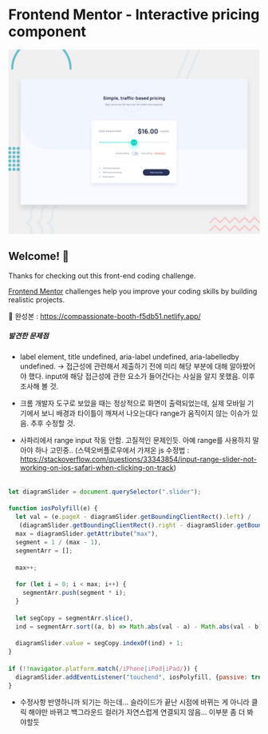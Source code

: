 # Frontend Mentor - Interactive pricing component

![Design preview for the Interactive pricing component coding challenge](./design/desktop-preview.jpg)

## Welcome! 👋

Thanks for checking out this front-end coding challenge.

[Frontend Mentor](https://www.frontendmentor.io) challenges help you improve your coding skills by building realistic projects.

📍 완성본 : https://compassionate-booth-f5db51.netlify.app/

##### 발견한 문제점

* label element, title undefined, aria-label undefined, aria-labelledby undefined. -> 접근성에 관련해서 제출하기 전에 미리 해당 부분에 대해 알아봤어야 했다. input에 해당 접근성에 관한 요소가 들어간다는 사실을 알지 못했음. 이후 조사해 볼 것.

* 크롬 개발자 도구로 보았을 때는 정상적으로 화면이 출력되었는데, 실제 모바일 기기에서 보니 배경과 타이틀이 깨져서 나오는대다 range가 움직이지 않는 이슈가 있음. 추후 수정할 것.

* 사파리에서 range input 작동 안함. 고질적인 문제인듯. 아예 range를 사용하지 말아야 하나 고민중..
(스텍오버플로우에서 가져온 js 수정법 : https://stackoverflow.com/questions/33343854/input-range-slider-not-working-on-ios-safari-when-clicking-on-track)
```javascript

let diagramSlider = document.querySelector(".slider");

function iosPolyfill(e) {
  let val = (e.pageX - diagramSlider.getBoundingClientRect().left) /
   (diagramSlider.getBoundingClientRect().right - diagramSlider.getBoundingClientRect().left),
  max = diagramSlider.getAttribute("max"),
  segment = 1 / (max - 1),
  segmentArr = [];

  max++;

  for (let i = 0; i < max; i++) {
    segmentArr.push(segment * i);
  }

  let segCopy = segmentArr.slice(),
  ind = segmentArr.sort((a, b) => Math.abs(val - a) - Math.abs(val - b))[0];

  diagramSlider.value = segCopy.indexOf(ind) + 1;
}

if (!!navigator.platform.match(/iPhone|iPod|iPad/)) {
  diagramSlider.addEventListener("touchend", iosPolyfill, {passive: true});
}

```

* 수정사항 반영하니까 되기는 하는데... 슬라이드가 끝난 시점에 바뀌는 게 아니라 클릭 해야만 바뀌고 백그라운드 컬러가 자연스럽게 연결되지 않음... 이부분 좀 더 봐야할듯